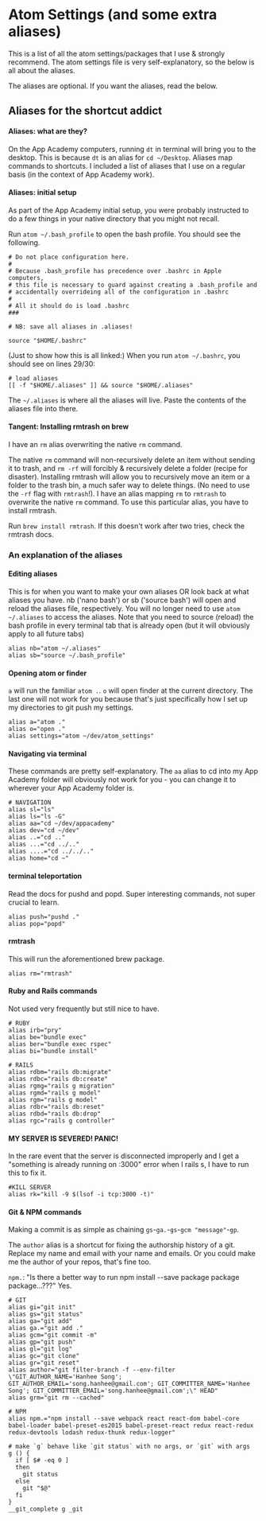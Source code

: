 # Atom Settings (and some extra aliases)

This is a list of all the atom settings/packages that I use & strongly recommend. The atom settings file is very self-explanatory, so the below is all about the aliases.

The aliases are optional. If you want the aliases, read the below.

## Aliases for the shortcut addict

#### Aliases: what are they?

On the App Academy computers, running ```dt``` in terminal will bring you to the desktop. This is because ```dt``` is an alias for ```cd ~/Desktop```. Aliases map commands to shortcuts. I included a list of aliases that I use on a regular basis (in the context of App Academy work).

#### Aliases: initial setup

As part of the App Academy initial setup, you were probably instructed to do a few things in your native directory that you might not recall.

Run ```atom ~/.bash_profile``` to open the bash profile. You should see the following.

```###
# Do not place configuration here.
#
# Because .bash_profile has precedence over .bashrc in Apple computers,
# this file is necessary to guard against creating a .bash_profile and
# accidentally overrideing all of the configuration in .bashrc
#
# All it should do is load .bashrc
###

# NB: save all aliases in .aliases!

source "$HOME/.bashrc"
```

(Just to show how this is all linked:) When you run ```atom ~/.bashrc```, you should see on lines 29/30:

```
# load aliases
[[ -f "$HOME/.aliases" ]] && source "$HOME/.aliases"
```

The ```~/.aliases``` is where all the aliases will live. Paste the contents of the aliases file into there.

#### Tangent: Installing rmtrash on brew

I have an ```rm``` alias overwriting the native ```rm``` command.

The native ```rm``` command will non-recursively delete an item without sending it to trash, and ```rm -rf``` will forcibly & recursively delete a folder (recipe for disaster). Installing rmtrash will allow you to recursively move an item or a folder to the trash bin, a much safer way to delete things. (No need to use the ```-rf``` flag with ```rmtrash```!). I have an alias mapping ```rm``` to ```rmtrash``` to overwrite the native ```rm``` command. To use this particular alias, you have to install rmtrash.

Run ```brew install rmtrash```. If this doesn't work after two tries, check the rmtrash docs.


### An explanation of the aliases

#### Editing aliases
This is for when you want to make your own aliases OR look back at what aliases you have. nb ('nano bash') or sb ('source bash') will open and reload the aliases file, respectively. You will no longer need to use ```atom ~/.aliases``` to access the aliases. Note that you need to source (reload) the bash profile in every terminal tab that is already open (but it will obviously apply to all future tabs)
```
alias nb="atom ~/.aliases"
alias sb="source ~/.bash_profile"
```

#### Opening atom or finder

```a``` will run the familiar ```atom .```. ```o``` will open finder at the current directory. The last one will not work for you because that's just specifically how I set up my directories to git push my settings.
```
alias a="atom ."
alias o="open ."
alias settings="atom ~/dev/atom_settings"
```

#### Navigating via terminal

These commands are pretty self-explanatory. The ```aa``` alias to cd into my App Academy folder will obviously not work for you - you can change it to wherever your App Academy folder is.

```
# NAVIGATION
alias sl="ls"
alias ls="ls -G"
alias aa="cd ~/dev/appacademy"
alias dev="cd ~/dev"
alias ..="cd .."
alias ...="cd ../.."
alias ....="cd ../../.."
alias home="cd ~"
```

#### terminal teleportation

Read the docs for pushd and popd. Super interesting commands, not super crucial to learn.

```
alias push="pushd ."
alias pop="popd"
```

#### rmtrash

This will run the aforementioned brew package.

```
alias rm="rmtrash"
```

#### Ruby and Rails commands

Not used very frequently but still nice to have.

```
# RUBY
alias irb="pry"
alias be="bundle exec"
alias ber="bundle exec rspec"
alias bi="bundle install"

# RAILS
alias rdbm="rails db:migrate"
alias rdbc="rails db:create"
alias rgmg="rails g migration"
alias rgmd="rails g model"
alias rgm="rails g model"
alias rdbr="rails db:reset"
alias rdbd="rails db:drop"
alias rgc="rails g controller"
```

#### MY SERVER IS SEVERED! PANIC!

In the rare event that the server is disconnected improperly and I get a "something is already running on :3000" error when I rails s, I have to run this to fix it.

```
#KILL SERVER
alias rk="kill -9 $(lsof -i tcp:3000 -t)"
```

#### Git & NPM commands

Making a commit is as simple as chaining ```gs```-```ga.```-```gs```-```gcm "message"```-```gp```.

The ```author``` alias is a shortcut for fixing the authorship history of a git. Replace my name and email with your name and emails. Or you could make me the author of your repos, that's fine too.

```npm.```: "Is there a better way to run npm install --save package package package...???" Yes.

```
# GIT
alias gi="git init"
alias gs="git status"
alias ga="git add"
alias ga.="git add ."
alias gcm="git commit -m"
alias gp="git push"
alias gl="git log"
alias gc="git clone"
alias gr="git reset"
alias author="git filter-branch -f --env-filter \"GIT_AUTHOR_NAME='Hanhee Song'; GIT_AUTHOR_EMAIL='song.hanhee@gmail.com'; GIT_COMMITTER_NAME='Hanhee Song'; GIT_COMMITTER_EMAIL='song.hanhee@gmail.com';\" HEAD"
alias grm="git rm --cached"

# NPM
alias npm.="npm install --save webpack react react-dom babel-core babel-loader babel-preset-es2015 babel-preset-react redux react-redux redux-devtools lodash redux-thunk redux-logger"

# make `g` behave like `git status` with no args, or `git` with args
g () {
  if [ $# -eq 0 ]
  then
    git status
  else
    git "$@"
  fi
}
__git_complete g _git
```
